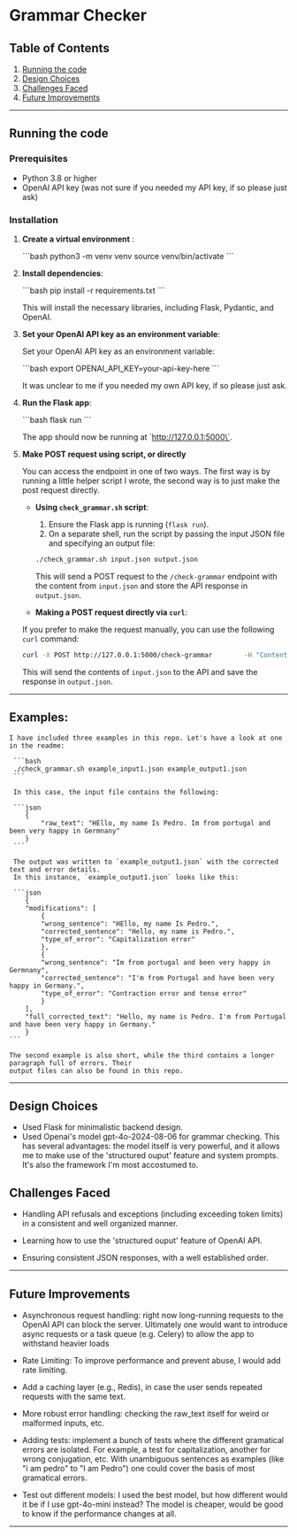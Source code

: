 
# Grammar Checker 

## Table of Contents
1. [Running the code](#running-the-code)
2. [Design Choices](#design-choices)
3. [Challenges Faced](#challenges-faced)
4. [Future Improvements](#future-improvements)

---

## Running the code

### Prerequisites

- Python 3.8 or higher
- OpenAI API key (was not sure if you needed my API key, if so please just ask)

### Installation

1. **Create a virtual environment** :

   \`\`\`bash
   python3 -m venv venv
   source venv/bin/activate
   \`\`\`

2. **Install dependencies**:

   \`\`\`bash
   pip install -r requirements.txt
   \`\`\`

   This will install the necessary libraries, including Flask, Pydantic, and OpenAI.

3. **Set your OpenAI API key as an environment variable**:


    Set your OpenAI API key as an environment variable:

   \`\`\`bash
    export OPENAI_API_KEY=your-api-key-here
    \`\`\`

    It was unclear to me if you needed my own API key, if so please just ask.


4. **Run the Flask app**:

   \`\`\`bash
   flask run
   \`\`\`

   The app should now be running at \`http://127.0.0.1:5000\`.


5. **Make POST request using script, or directly**

   You can access the endpoint in one of two ways. The first way is by running a little helper script I wrote, the second way is to just make the post request directly.

   - **Using `check_grammar.sh` script**:

     1. Ensure the Flask app is running (`flask run`).
     2. On a separate shell, run the script by passing the input JSON file and specifying an output file:

     ```bash
     ./check_grammar.sh input.json output.json
     ```

     This will send a POST request to the `/check-grammar` endpoint with the content from `input.json` and store the API response in `output.json`.
    
    - **Making a POST request directly via `curl`**:

     If you prefer to make the request manually, you can use the following `curl` command:

     ```bash
     curl -X POST http://127.0.0.1:5000/check-grammar        -H "Content-Type: application/json"        -d @input.json -o output.json
     ```

     This will send the contents of `input.json` to the API and save the response in `output.json`.


--- 

## **Examples**:

    I have included three examples in this repo. Let's have a look at one in the readme:

     ```bash
     ./check_grammar.sh example_input1.json example_output1.json
     ```

     In this case, the input file contains the following:

     ```json
        {
            "raw_text": "HEllo, my name Is Pedro. Im from portugal and been very happy in Germnany"
        }
     ```

     The output was written to `example_output1.json` with the corrected text and error details.
     In this instance, `example_output1.json` looks like this:

     ```json
        {
        "modifications": [
            {
            "wrong_sentence": "HEllo, my name Is Pedro.",
            "corrected_sentence": "Hello, my name is Pedro.",
            "type_of_error": "Capitalization error"
            },
            {
            "wrong_sentence": "Im from portugal and been very happy in Germnany",
            "corrected_sentence": "I'm from Portugal and have been very happy in Germany.",
            "type_of_error": "Contraction error and tense error"
            }
        ],
        "full_corrected_text": "Hello, my name is Pedro. I'm from Portugal and have been very happy in Germany."
        }
    ```

    The second example is also short, while the third contains a longer paragraph full of errors. Their
    output files can also be found in this repo.



---

## **Design Choices**

- Used Flask for minimalistic backend design.
- Used Openai's model gpt-4o-2024-08-06 for grammar checking. This has several advantages: the model itself is very powerful, and it allows me to make use of the 'structured ouput' feature and system prompts. It's also the framework I'm most accostumed to.


## **Challenges Faced**

- Handling API refusals and exceptions (including exceeding token limits) in a consistent and well organized manner.

- Learning how to use the 'structured ouput' feature of OpenAI API.

- Ensuring consistent JSON responses, with a well established order.

---

## **Future Improvements**

- Asynchronous request handling: right now long-running requests to the OpenAI API can block the server. Ultimately one would want to introduce async requests or a task queue (e.g. Celery) to allow the app to withstand heavier loads

- Rate Limiting: To improve performance and prevent abuse, I would add rate limiting. 

- Add a caching layer (e.g., Redis), in case the user sends repeated requests with the same text.

- More robust error handling: checking the raw_text itself for weird or malformed inputs, etc.

- Adding tests: implement a bunch of tests where the different gramatical errors are isolated. For example, a test for capitalization, another for wrong conjugation, etc. With unambiguous sentences as examples (like "i am pedro" to "I am Pedro") one could cover the basis of most gramatical errors.

- Test out different models: I used the best model, but how different would it be if I use gpt-4o-mini instead? The model is cheaper, would be good to know if the performance changes at all.

---
